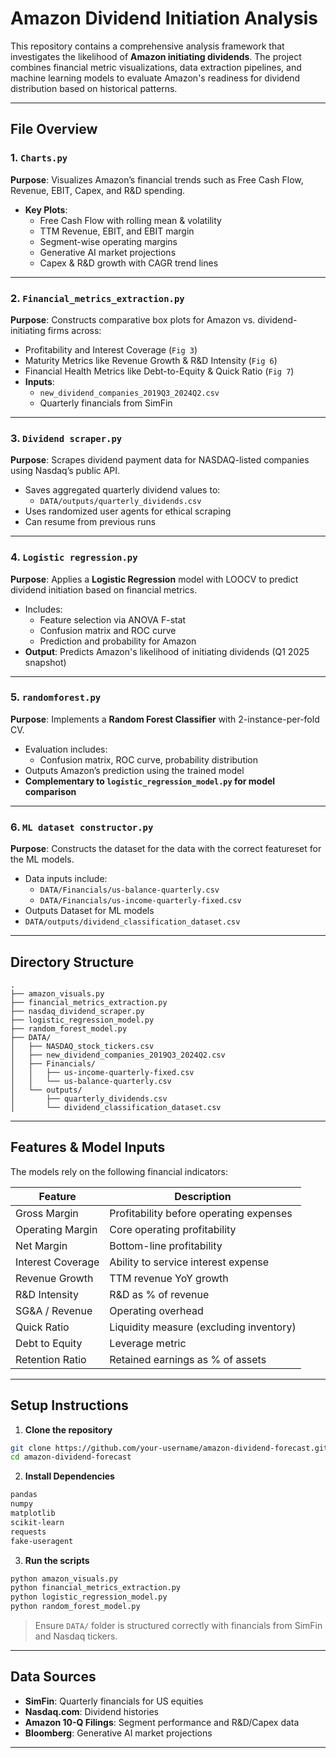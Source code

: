 
#  Amazon Dividend Initiation Analysis

This repository contains a comprehensive analysis framework that investigates the likelihood of **Amazon initiating dividends**. The project combines financial metric visualizations, data extraction pipelines, and machine learning models to evaluate Amazon's readiness for dividend distribution based on historical patterns.

---

## File Overview

### 1. **`Charts.py`**
**Purpose**: Visualizes Amazon’s financial trends such as Free Cash Flow, Revenue, EBIT, Capex, and R&D spending.
- **Key Plots**:
  - Free Cash Flow with rolling mean & volatility
  - TTM Revenue, EBIT, and EBIT margin
  - Segment-wise operating margins
  - Generative AI market projections
  - Capex & R&D growth with CAGR trend lines

---

### 2. **`Financial_metrics_extraction.py`**
**Purpose**: Constructs comparative box plots for Amazon vs. dividend-initiating firms across:
- Profitability and Interest Coverage (`Fig 3`)
- Maturity Metrics like Revenue Growth & R&D Intensity (`Fig 6`)
- Financial Health Metrics like Debt-to-Equity & Quick Ratio (`Fig 7`)
- **Inputs**:  
  - `new_dividend_companies_2019Q3_2024Q2.csv`
  - Quarterly financials from SimFin

---

### 3. **`Dividend scraper.py`**
**Purpose**: Scrapes dividend payment data for NASDAQ-listed companies using Nasdaq’s public API.
- Saves aggregated quarterly dividend values to:
  - `DATA/outputs/quarterly_dividends.csv`
- Uses randomized user agents for ethical scraping
- Can resume from previous runs

---

### 4. **`Logistic regression.py`**
**Purpose**: Applies a **Logistic Regression** model with LOOCV to predict dividend initiation based on financial metrics.
- Includes:
  - Feature selection via ANOVA F-stat
  - Confusion matrix and ROC curve
  - Prediction and probability for Amazon
- **Output**: Predicts Amazon's likelihood of initiating dividends (Q1 2025 snapshot)

---

### 5. **`randomforest.py`**
**Purpose**: Implements a **Random Forest Classifier** with 2-instance-per-fold CV.
- Evaluation includes:
  - Confusion matrix, ROC curve, probability distribution
- Outputs Amazon’s prediction using the trained model
- **Complementary to `logistic_regression_model.py` for model comparison**
---

### 6. **`ML dataset constructor.py`**
**Purpose**: Constructs the dataset for the data with the correct featureset for the ML models.
- Data inputs include:
  - `DATA/Financials/us-balance-quarterly.csv`
  - `DATA/Financials/us-income-quarterly-fixed.csv`
- Outputs Dataset for ML models
- `DATA/outputs/dividend_classification_dataset.csv` 
---

## Directory Structure

```
.
├── amazon_visuals.py
├── financial_metrics_extraction.py
├── nasdaq_dividend_scraper.py
├── logistic_regression_model.py
├── random_forest_model.py
├── DATA/
│   ├── NASDAQ_stock_tickers.csv
│   ├── new_dividend_companies_2019Q3_2024Q2.csv
│   ├── Financials/
│   │   ├── us-income-quarterly-fixed.csv
│   │   └── us-balance-quarterly.csv
│   └── outputs/
│       ├── quarterly_dividends.csv
│       └── dividend_classification_dataset.csv
```

---

## Features & Model Inputs

The models rely on the following financial indicators:

| Feature | Description |
|--------|-------------|
| Gross Margin | Profitability before operating expenses |
| Operating Margin | Core operating profitability |
| Net Margin | Bottom-line profitability |
| Interest Coverage | Ability to service interest expense |
| Revenue Growth | TTM revenue YoY growth |
| R&D Intensity | R&D as % of revenue |
| SG&A / Revenue | Operating overhead |
| Quick Ratio | Liquidity measure (excluding inventory) |
| Debt to Equity | Leverage metric |
| Retention Ratio | Retained earnings as % of assets |

---

## Setup Instructions

1. **Clone the repository**
```bash
git clone https://github.com/your-username/amazon-dividend-forecast.git
cd amazon-dividend-forecast
```

2. **Install Dependencies**
```txt
pandas
numpy
matplotlib
scikit-learn
requests
fake-useragent
```

3. **Run the scripts**
```bash
python amazon_visuals.py
python financial_metrics_extraction.py
python logistic_regression_model.py
python random_forest_model.py
```

> Ensure `DATA/` folder is structured correctly with financials from SimFin and Nasdaq tickers.

---

## Data Sources
- **SimFin**: Quarterly financials for US equities
- **Nasdaq.com**: Dividend histories
- **Amazon 10-Q Filings**: Segment performance and R&D/Capex data
- **Bloomberg**: Generative AI market projections

---
